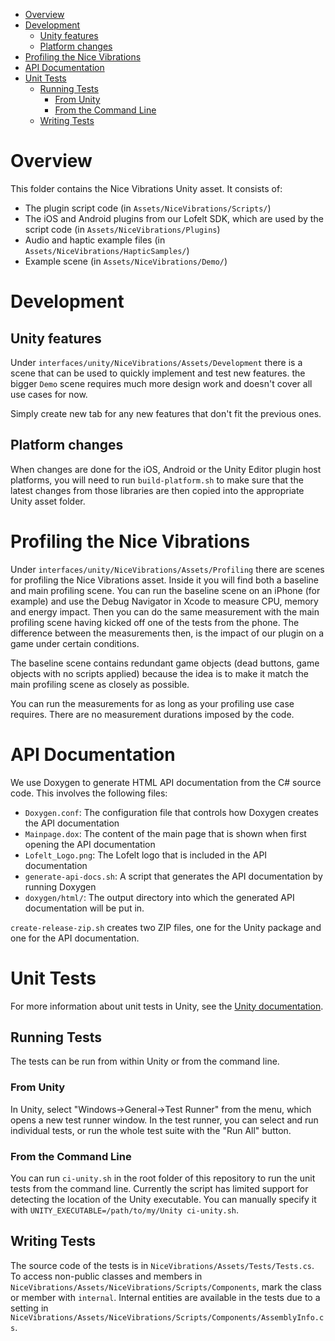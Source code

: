 - [Overview](#overview)
- [Development](#development)
  - [Unity features](#unity-features)
  - [Platform changes](#platform-changes)
- [Profiling the Nice Vibrations](#profiling-the-nice-vibrations)
- [API Documentation](#api-documentation)
- [Unit Tests](#unit-tests)
  - [Running Tests](#running-tests)
    - [From Unity](#from-unity)
    - [From the Command Line](#from-the-command-line)
  - [Writing Tests](#writing-tests)

# Overview

This folder contains the Nice Vibrations Unity asset. It consists of:
- The plugin script code (in `Assets/NiceVibrations/Scripts/`)
- The iOS and Android plugins from our Lofelt SDK, which are used by the script
  code (in `Assets/NiceVibrations/Plugins`)
- Audio and haptic example files (in `Assets/NiceVibrations/HapticSamples/`)
- Example scene (in `Assets/NiceVibrations/Demo/`)


# Development

## Unity features

Under `interfaces/unity/NiceVibrations/Assets/Development` there is a scene that can be used to quickly implement and test new features. the bigger `Demo` scene requires much more design work and doesn't cover all use cases for now.

Simply create new tab for any new features that don't fit the previous ones.

## Platform changes

When changes are done for the iOS, Android or the Unity Editor plugin host platforms, you will need to run `build-platform.sh` to make sure that the latest changes from those libraries are then copied into the appropriate Unity asset folder.

# Profiling the Nice Vibrations

Under `interfaces/unity/NiceVibrations/Assets/Profiling` there are scenes for profiling the Nice Vibrations asset. Inside it you will find both a baseline and main profiling scene. You can run the baseline scene on an iPhone (for example) and use the Debug Navigator in Xcode to measure CPU, memory and energy impact. Then you can do the same measurement with the main profiling scene having kicked off one of the tests from the phone. The difference between the measurements then, is the impact of our plugin on a game under certain conditions.

The baseline scene contains redundant game objects (dead buttons, game objects with no scripts applied) because the idea is to make it match the main profiling scene as closely as possible.

You can run the measurements for as long as your profiling use case requires. There are no measurement durations imposed by the code.

# API Documentation

We use Doxygen to generate HTML API documentation from the C# source code. This involves the
following files:
- `Doxygen.conf`: The configuration file that controls how Doxygen creates the API documentation
- `Mainpage.dox`: The content of the main page that is shown when first opening the API documentation
- `Lofelt_Logo.png`: The Lofelt logo that is included in the API documentation
- `generate-api-docs.sh`: A script that generates the API documentation by running Doxygen
- `doxygen/html/`: The output directory into which the generated API documentation will be put in.


`create-release-zip.sh` creates two ZIP files, one for the Unity package and one for the API
documentation.

# Unit Tests

For more information about unit tests in Unity, see the
[Unity documentation](https://docs.unity3d.com/Packages/com.unity.test-framework@1.1/manual/index.html).

## Running Tests

The tests can be run from within Unity or from the command line.

### From Unity
In Unity, select "Windows->General->Test Runner" from the menu, which opens a new test runner
window. In the test runner, you can select and run individual tests, or run the whole test suite with
the "Run All" button.

### From the Command Line
You can run `ci-unity.sh` in the root folder of this repository to run the unit tests from the
command line.
Currently the script has limited support for detecting the location of the Unity executable. You can
manually specify it with `UNITY_EXECUTABLE=/path/to/my/Unity ci-unity.sh`.

## Writing Tests

The source code of the tests is in `NiceVibrations/Assets/Tests/Tests.cs`. To access non-public
classes and members in `NiceVibrations/Assets/NiceVibrations/Scripts/Components`, mark the class
or member with `internal`. Internal entities are available in the tests due to a setting in
`NiceVibrations/Assets/NiceVibrations/Scripts/Components/AssemblyInfo.cs`.

